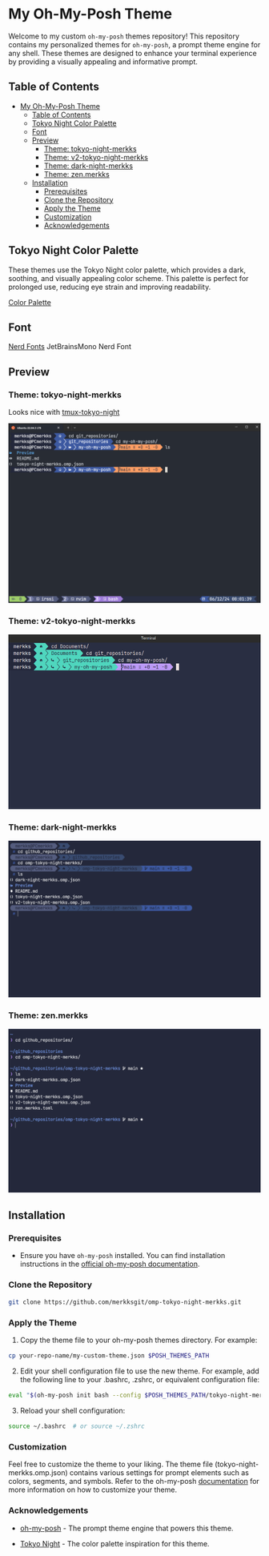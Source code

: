 # My Oh-My-Posh Theme

Welcome to my custom `oh-my-posh` themes repository! This repository contains my personalized themes for `oh-my-posh`, a prompt theme engine for any shell. These themes are designed to enhance your terminal experience by providing a visually appealing and informative prompt.

## Table of Contents

<!-- vim-markdown-toc GFM -->

- [My Oh-My-Posh Theme](#my-oh-my-posh-theme)
  - [Table of Contents](#table-of-contents)
  - [Tokyo Night Color Palette](#tokyo-night-color-palette)
  - [Font](#font)
  - [Preview](#preview)
    - [Theme: tokyo-night-merkks](#theme-tokyo-night-merkks)
    - [Theme: v2-tokyo-night-merkks](#theme-v2-tokyo-night-merkks)
    - [Theme: dark-night-merkks](#theme-dark-night-merkks)
    - [Theme: zen.merkks](#theme-zenmerkks)
  - [Installation](#installation)
    - [Prerequisites](#prerequisites)
    - [Clone the Repository](#clone-the-repository)
    - [Apply the Theme](#apply-the-theme)
    - [Customization](#customization)
    - [Acknowledgements](#acknowledgements)

<!-- vim-markdown-toc -->

## Tokyo Night Color Palette

These themes use the Tokyo Night color palette, which provides a dark, soothing, and visually appealing color scheme. This palette is perfect for prolonged use, reducing eye strain and improving readability.

[Color Palette](https://lospec.com/palette-list/tokyo-night)

## Font

[Nerd Fonts](https://www.nerdfonts.com/) JetBrainsMono Nerd Font

## Preview

### Theme: tokyo-night-merkks

Looks nice with [tmux-tokyo-night](https://github.com/fabioluciano/tmux-tokyo-night)

![Theme Preview1](./Preview/tokyo-night-merkks.png)

### Theme: v2-tokyo-night-merkks

![Theme Preview2](./Preview/v2-tokyo-night-merkks.png)

### Theme: dark-night-merkks

![Theme Preview3](./Preview/dark-night-merkks.png)

### Theme: zen.merkks

![Theme Preview4](./Preview/zen.merkks.png)

## Installation

### Prerequisites

- Ensure you have `oh-my-posh` installed. You can find installation instructions in the [official oh-my-posh documentation](https://ohmyposh.dev/docs/).

### Clone the Repository

```bash
git clone https://github.com/merkksgit/omp-tokyo-night-merkks.git
```

### Apply the Theme

1. Copy the theme file to your oh-my-posh themes directory. For example:

```bash
cp your-repo-name/my-custom-theme.json $POSH_THEMES_PATH
```

2. Edit your shell configuration file to use the new theme. For example, add the following line to your .bashrc, .zshrc, or equivalent configuration file:

```bash
eval "$(oh-my-posh init bash --config $POSH_THEMES_PATH/tokyo-night-merkks.omp.json)"
```

3. Reload your shell configuration:

```bash
source ~/.bashrc  # or source ~/.zshrc
```

### Customization

Feel free to customize the theme to your liking. The theme file (tokyo-night-merkks.omp.json) contains various settings for prompt elements such as colors, segments, and symbols. Refer to the oh-my-posh [documentation](https://ohmyposh.dev/docs/) for more information on how to customize your theme.

### Acknowledgements

- [oh-my-posh](https://github.com/JanDeDobbeleer/oh-my-posh) - The prompt theme engine that powers this theme.

- [Tokyo Night](https://github.com/enkia/tokyo-night-vscode-theme) - The color palette inspiration for this theme.








